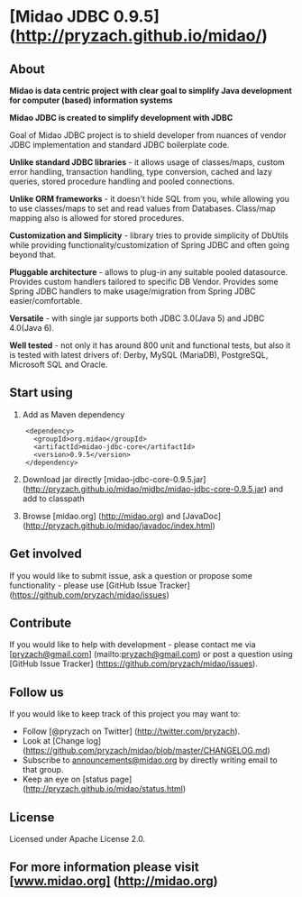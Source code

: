 # [Midao JDBC 0.9.5] (http://pryzach.github.io/midao/)

## About

**Midao is data centric project with clear goal to simplify Java development for computer (based) information systems**

**Midao JDBC is created to simplify development with JDBC**

Goal of Midao JDBC project is to shield developer from nuances of vendor JDBC implementation and standard JDBC boilerplate code.

**Unlike standard JDBC libraries** - it allows usage of classes/maps, custom error handling, transaction handling, type conversion, cached and lazy queries, stored procedure handling and pooled connections.

**Unlike ORM frameworks** - it doesn't hide SQL from you, while allowing you to use classes/maps to set and read values from Databases. Class/map mapping also is allowed for stored procedures.

**Customization and Simplicity** - library tries to provide simplicity of DbUtils while providing functionality/customization of Spring JDBC and often going beyond that.

**Pluggable architecture** - allows to plug-in any suitable pooled datasource. Provides custom handlers tailored to specific DB Vendor. Provides some Spring JDBC handlers to make usage/migration from Spring JDBC easier/comfortable.

**Versatile** - with single jar supports both JDBC 3.0(Java 5) and JDBC 4.0(Java 6).

**Well tested** - not only it has around 800 unit and functional tests, but also it is tested with latest drivers of: Derby, MySQL (MariaDB), PostgreSQL, Microsoft SQL and Oracle.

## Start using

1. Add as Maven dependency

```
    <dependency>
      <groupId>org.midao</groupId>
      <artifactId>midao-jdbc-core</artifactId>
      <version>0.9.5</version>
    </dependency> 
```

2. Download jar directly [midao-jdbc-core-0.9.5.jar] (http://pryzach.github.io/midao/mjdbc/midao-jdbc-core-0.9.5.jar) and add to classpath

3. Browse [midao.org] (http://midao.org) and [JavaDoc] (http://pryzach.github.io/midao/javadoc/index.html)

## Get involved

If you would like to submit issue, ask a question or propose some functionality - please use [GitHub Issue Tracker] (https://github.com/pryzach/midao/issues)

## Contribute

If you would like to help with development - please contact me via [pryzach@gmail.com] (mailto:pryzach@gmail.com) or post a question using [GitHub Issue Tracker] (https://github.com/pryzach/midao/issues).

## Follow us

If you would like to keep track of this project you may want to:

 * Follow [@pryzach on Twitter] (http://twitter.com/pryzach).
 * Look at [Change log] (https://github.com/pryzach/midao/blob/master/CHANGELOG.md)
 * Subscribe to announcements@midao.org by directly writing email to that group.
 * Keep an eye on [status page] (http://pryzach.github.io/midao/status.html)

## License

Licensed under Apache License 2.0.

## For more information please visit [www.midao.org] (http://midao.org) 